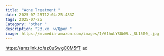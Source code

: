 ```yaml
---
title: "Acne Treatment "
date: 2025-07-25T12:04:25.483Z
tags: 2025-07-25
Category: "other "
description: "23.xx  w/Qpon "
image: https://m.media-amazon.com/images/I/61huLYS8WVL._SL1500_.jpg
---
```

https://amzlink.to/az0uSwgC0M5fT ad
